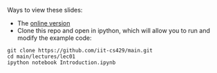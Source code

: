 Ways to view these slides:

- The [online version](https://rawgithub.com/iit-cs429/main/master/lectures/lec01/Introduction.slides.html)
- Clone this repo and open in ipython, which will allow you to run and modify the example code:
```
git clone https://github.com/iit-cs429/main.git
cd main/lectures/lec01
ipython notebook Introduction.ipynb
```
